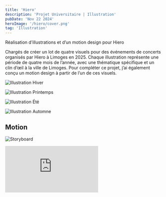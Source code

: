 ```yaml
---
title: 'Hiero'
description: 'Projet Universitaire | Illustration'
pubDate: 'Nov 22 2024'
heroImage: '/hiero/cover.png'
tag: 'Illustration'
---
```


Réalisation d’illustrations et d’un motion design pour Hiero

Chargés de créer un lot de quatre visuels pour des événements de concerts organisés par Hiero à Limoges en 2025. Chaque illustration représente une période de quatre mois de l’année, avec une thématique spécifique et un clin d’œil à la ville de Limoges. Pour compléter ce projet, j’ai également conçu un motion design à partir de l’un de ces visuels.

<section class="flex flex-row gap-4">

![Illustration Hiver](/hiero/hiver.png)

![Illustration Printemps](/hiero/printemps.png)

![Illustration Été](/hiero/ete.png)

![Illustration Automne](/hiero/automne.png)

</section>

<h2 class="flex justify-center my-4">Motion</h2>

![Storyboard](/hiero/storyboard.jpg)

<div class="flex justify-center h-[80vh]">
    <iframe class="max-w-3xl rounded shadow-lg aspect-[9/16]" src='https://youtube.com/embed/oWamSybrIVY?si=g9DzYkZwZ4NsAArf' title=”YouTube video player” frameborder=”0″ allow=”accelerometer; allowfullscreen></iframe>
</div>